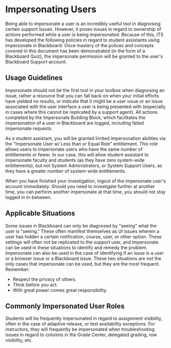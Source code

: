 # Impersonating Users

Being able to impersonate a user is an incredibly useful tool in diagnosing certain support issues. However, it poses issues in regard to ownership of actions performed while a user is being impersonated. Because of this, ITS has developed the following policies in regard to student assistants using Impersonate in Blackboard. Once mastery of the polices and concepts covered in this document has been demonstrated (in the form of a Blackboard Quiz), the impersonate permission will be granted to the user's Blackboard Support account.

## Usage Guidelines
Impersonate should not be the first tool in your toolbox when diagnosing an issue, rather a resource that you can fall back on when your initial efforts have yielded no results, or indicate that it might be a user issue or an issue associated with the user interface a user is being presented with (especially in cases where this cannot be replicated by a support agent). All actions completed by the Impersonate Building Block, which facilitates the impersonation of a user in Blackboard are logged, including failed impersonate requests.

As a student assistant, you will be granted limited impersonation abilities via the "Impersonate User w/ Less than or Equal Role" entitlement. This role allows users to impersonate users who have the same number of entitlements or fewer. In our case, this will allow student assistant to impersonate faculty and students (as they have zero system-wide entitlements), but not System Administrators, or System Support Users, as they have a greater number of system-wide entitlements.

When you have finished your investigation, logout of the impersonate user's account immediately. Should you need to investigate further at another time, you can perform another impersonate at that time, you should not stay logged in in-between.

## Applicable Situations
Some issues in Blackboard can only be diagnosed by "seeing" what the user is "seeing." These often manifest themselves as UI issues wherein a user has hidden a certain notification, course, user, or other option. These settings will often not be replicated to the support user, and Impersonate can be used in these situations to identify and remedy the problem. Impersonate can also be used in the case of identifying if an issue is a user or a browser issue or a Blackboard issue. These two situations are not the only cases that impersonate can be used, but they are the most frequent. Remember:
- Respect the privacy of others.
- Think before you act.
- With great power comes great responsibility.

## Commonly Impersonated User Roles
Students will be frequently impersonated in regard to assignment visibility, often in the case of adaptive release, or test availability exceptions. For instructors, they will frequently be impersonated when troubleshooting issues in regard to columns in the Grade Center, delegated grading, row visibility, etc.